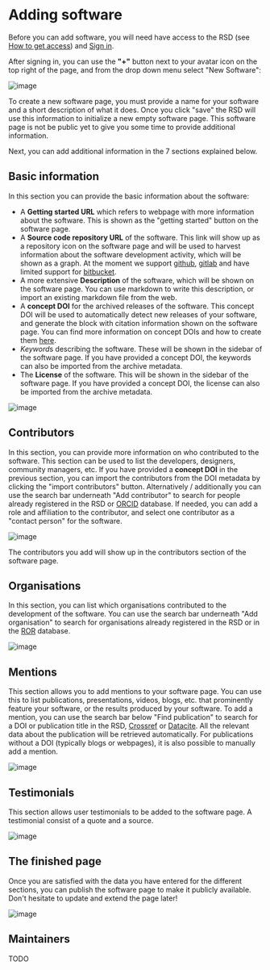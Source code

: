 <!--
SPDX-FileCopyrightText: 2022 Jason Maassen (Netherlands eScience Center) <j.maassen@esciencecenter.nl>
SPDX-FileCopyrightText: 2022 Netherlands eScience Center

SPDX-License-Identifier: CC-BY-4.0
-->

# Adding software

Before you can add software, you will need have access to the RSD (see [How to get access](getting-access.md)) and [Sign in](getting-access.md#how-to-sign-in).

After signing in, you can use the __"+"__ button next to your avatar icon on the top right of the page, and from the drop down menu select "New Software":

![image](/plus-software-projects.gif)

To create a new software page, you must provide a name for your software and a short description of what it does. Once you click "save" the RSD will use this information to
initialize a new empty software page. This software page is not be public yet to give you some time to provide additional information.

Next, you can add additional information in the 7 sections explained below.

## Basic information

In this section you can provide the basic information about the software:

- A **Getting started URL** which refers to webpage with more information about the software. This is shown as the "getting started" button on the software page.
- A **Source code repository URL** of the software. This link will show up as a repository icon on the software page and will be used to harvest information about the software development activity, which will be shown as a graph. At the moment we support [github](), [gitlab]() and have limited support for [bitbucket]().
- A more extensive **Description** of the software, which will be shown on the software page. You can use markdown to write this description, or import an existing markdown file from the web.
- A **concept DOI** for the archived releases of the software. This concept DOI will be used to automatically detect new releases of your software, and generate the block with citation information shown on the software page. You can find more information on concept DOIs and how to create them [here]().
- *Keyword*s describing the software. These will be shown in the sidebar of the software page. If you have provided a concept DOI, the keywords can also be imported from the archive metadata.
- The **License** of the software. This will be shown in the sidebar of the software page. If you have provided a concept DOI, the license can also be imported from the archive metadata.

![image](/software-information.gif)

## Contributors

In this section, you can provide more information on who contributed to the software. This section can be used to list the developers, designers, community managers, etc. If you
have provided a **concept DOI** in the previous section, you can import the contributors from the DOI metadata by clicking the "import contributors" button. Alternatively /
additionally you can use the search bar underneath "Add contributor" to search for people already registered in the RSD or [ORCID](https://orcid.org) database. If needed, you can
add a role and affiliation to the contributor, and select one contributor as a "contact person" for the software.

![image](/contributors.gif)

The contributors you add will show up in the contributors section of the software page.

## Organisations

In this section, you can list which organisations contributed to the development of the software. You can use the search bar underneath "Add organisation" to search for
organisations already registered in the RSD or in the [ROR](https://ROR.org) database.

![image](/organisations.gif)

## Mentions

This section allows you to add mentions to your software page. You can use this to list publications, presentations, videos, blogs, etc. that prominently feature your software, or the results produced by your software.
To add a mention, you can use the search bar below "Find publication" to search for a DOI or publication title in the RSD, [Crossref](https://www.crossref.org/) or [Datacite](https://datacite.org/). All the relevant data about the publication will be retrieved automatically. For publications without a DOI (typically blogs or webpages), it is also possible to manually add a mention.

![image](/mentions.gif)

## Testimonials

This section allows user testimonials to be added to the software page. A testimonial consist of a quote and a source.

![image](/testimonials.gif)

## The finished page

Once you are satisfied with the data you have entered for the different sections, you can publish the software page to make it publicly available. Don't hesitate to update and
extend the page later!

![image](/finale.gif)

## Maintainers

TODO
